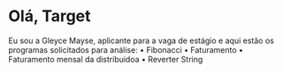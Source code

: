 # Olá, Target
Eu sou a Gleyce Mayse, aplicante para a vaga de estágio e aqui estão os programas solicitados para análise:
• Fibonacci
• Faturamento
• Faturamento mensal da distribuidoa
• Reverter String